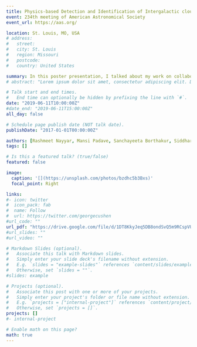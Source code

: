 ```yaml
---
title: Physics-based Detection and Identification of Intergalactic clouds using Probabilistic Programming
event: 234th meeting of American Astronomical Society
event_url: https://aas.org/

location: St. Louis, MO, USA
# address:
#   street: 
#   city: St. Louis
#   region: Missouri
#   postcode: 
#   country: United States

summary: In this poster presentation, I talked about my work on collaborative interdisciplinary research using first-order probabilistic logic for inferring properties of intergalactic space.
# abstract: "Lorem ipsum dolor sit amet, consectetur adipiscing elit. Duis posuere tellusac convallis placerat. Proin tincidunt magna sed ex sollicitudin condimentum. Sed ac faucibus dolor, scelerisque sollicitudin nisi. Cras purus urna, suscipit quis sapien eu, pulvinar tempor diam."

# Talk start and end times.
#   End time can optionally be hidden by prefixing the line with `#`.
date: "2019-06-11T10:00:00Z"
#date_end: "2019-06-11T15:00:00Z"
all_day: false

# Schedule page publish date (NOT talk date).
publishDate: "2017-01-01T00:00:00Z"

authors: [Rashmeet Nayyar, Mansi Padave, Sanchayeeta Borthakur, Siddharth Srivastava]
tags: []

# Is this a featured talk? (true/false)
featured: false

image:
  caption: '[](https://unsplash.com/photos/bzdhc5b3Bxs)'
  focal_point: Right

links:
#- icon: twitter
#  icon_pack: fab
#  name: Follow
#  url: https://twitter.com/georgecushen
#url_code: ""
url_pdf: "https://drive.google.com/file/d/1DT8KkyJeq5DB8ondSvQ5m9RCspVUZRkL/view?usp=sharing"
#url_slides: ""
#url_video: ""

# Markdown Slides (optional).
#   Associate this talk with Markdown slides.
#   Simply enter your slide deck's filename without extension.
#   E.g. `slides = "example-slides"` references `content/slides/example-slides.md`.
#   Otherwise, set `slides = ""`.
#slides: example

# Projects (optional).
#   Associate this post with one or more of your projects.
#   Simply enter your project's folder or file name without extension.
#   E.g. `projects = ["internal-project"]` references `content/project/deep-learning/index.md`.
#   Otherwise, set `projects = []`.
projects: []
#- internal-project

# Enable math on this page?
math: true
---
```


